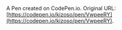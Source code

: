 # 

A Pen created on CodePen.io. Original URL: [https://codepen.io/kizoso/pen/VwpeeRY](https://codepen.io/kizoso/pen/VwpeeRY).


